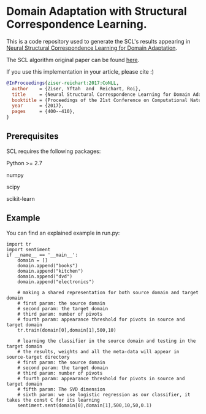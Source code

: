 # Domain Adaptation with Structural Correspondence Learning.
This is a code repository used to generate the SCL's results appearing in [Neural Structural Correspondence Learning for Domain Adaptation](https://www.aclweb.org/anthology/K/K17/K17-1040.pdf).

The SCL algorithm original paper can be found [here](http://john.blitzer.com/papers/emnlp06.pdf).

If you use this implementation in your article, please cite :)
```bib
@InProceedings{ziser-reichart:2017:CoNLL,
  author    = {Ziser, Yftah  and  Reichart, Roi},
  title     = {Neural Structural Correspondence Learning for Domain Adaptation},
  booktitle = {Proceedings of the 21st Conference on Computational Natural Language Learning (CoNLL 2017)},
  year      = {2017},  
  pages     = {400--410},	
}
```
## Prerequisites
SCL requires the following packages:

Python >= 2.7

numpy

scipy

scikit-learn

## Example
You can find an explained example in run.py: 

```
import tr
import sentiment
if __name__ == '__main__':
    domain = []
    domain.append("books")
    domain.append("kitchen")
    domain.append("dvd")
    domain.append("electronics")

    # making a shared representation for both source domain and target domain
    # first param: the source domain
    # second param: the target domain
    # third param: number of pivots
    # fourth param: appearance threshold for pivots in source and target domain
    tr.train(domain[0],domain[1],500,10)

    # learning the classifier in the source domain and testing in the target domain
    # the results, weights and all the meta-data will appear in source-target directory
    # first param: the source domain
    # second param: the target domain
    # third param: number of pivots
    # fourth param: appearance threshold for pivots in source and target domain
    # fifth param: The SVD dimension
    # sixth param: we use logistic regression as our classifier, it takes the const C for its learning
    sentiment.sent(domain[0],domain[1],500,10,50,0.1)
```
